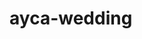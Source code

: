 # ayca-wedding
<!-- Repo backend
<a href="https://github.com/ayisrhmn/aycashop-admin">
  Aycashop Admin (Backend & API)
</a>

---

## Build Frontend with Stack

- React.js (Typescript)
- Next.js

## Link Demo Project

<a href="https://aycashop-id.vercel.app/">
  <p>Aycashop - Paradise for Women</p>
</a> -->
